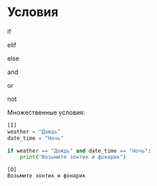 # **Условия**

if

elif

else



and

or 

not



Множественные условия:

```py
[I]
weather = "Дождь"
date_time = "Ночь"

if weather == "Дождь" and date_time == "Ночь":
    print("Возьмите зонтик и фонарик")
```

```
[O]
Возьмите зонтик и фонарик 
```




